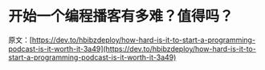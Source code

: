 # 开始一个编程播客有多难？值得吗？

原文：[https://dev.to/hbibzdeploy/how-hard-is-it-to-start-a-programming-podcast-is-it-worth-it-3a49](https://dev.to/hbibzdeploy/how-hard-is-it-to-start-a-programming-podcast-is-it-worth-it-3a49)